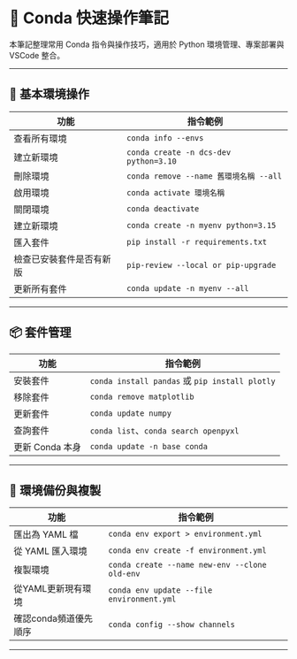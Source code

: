 # 🧪 Conda 快速操作筆記

本筆記整理常用 Conda 指令與操作技巧，適用於 Python 環境管理、專案部署與 VSCode 整合。

---

## 🎯 基本環境操作

| 功能       | 指令範例                                      |
|------------|-----------------------------------------------|
| 查看所有環境 | `conda info --envs`                           |
| 建立新環境   | `conda create -n dcs-dev python=3.10`         |
| 刪除環境     | `conda remove --name 舊環境名稱 --all`        |
| 啟用環境     | `conda activate 環境名稱`                     |
| 關閉環境     | `conda deactivate`                            |
| 建立新環境    | `conda create -n myenv python=3.15`          |
| 匯入套件    | `pip install -r requirements.txt`          |
| 檢查已安裝套件是否有新版    | `pip-review --local or pip-upgrade`   |
| 更新所有套件    | `conda update -n myenv --all`      |

---

## 📦 套件管理

| 功能         | 指令範例                              |
|--------------|---------------------------------------|
| 安裝套件     | `conda install pandas` 或 `pip install plotly` |
| 移除套件     | `conda remove matplotlib`             |
| 更新套件     | `conda update numpy`                  |
| 查詢套件     | `conda list`、`conda search openpyxl` |
| 更新 Conda 本身 | `conda update -n base conda`            |

---

## 🔧 環境備份與複製

| 功能           | 指令範例                                         |
|----------------|--------------------------------------------------|
| 匯出為 YAML 檔   | `conda env export > environment.yml`            |
| 從 YAML 匯入環境 | `conda env create -f environment.yml`           |
| 複製環境        | `conda create --name new-env --clone old-env`   |
| 從YAML更新現有環境        | `conda env update --file environment.yml`|
| 確認conda頻道優先順序     | `conda config --show channels`|

---
[//]: # (這是一段註解)
